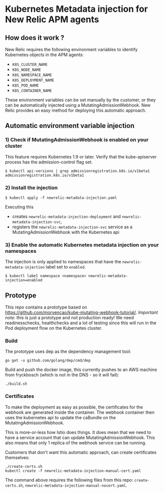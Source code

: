# Kubernetes Metadata injection for New Relic APM agents

## How does it work ?

New Relic requires the following environment variables to identify Kubernetes objects in the APM agents:
- `K8S_CLUSTER_NAME`
- `K8S_NODE_NAME`
- `K8S_NAMESPACE_NAME`
- `K8S_DEPLOYMENT_NAME`
- `K8S_POD_NAME`
- `K8S_CONTAINER_NAME`

These environment variables can be set manually by the customer, or they can be automatically injected using a MutatingAdmissionWebhook.
New Relic provides an easy method for deploying this automatic approach.

## Automatic environment variable injection

### 1) Check if MutatingAdmissionWebhook is enabled on your cluster

This feature requires Kubernetes 1.9 or later. Verify that the kube-apiserver process has the admission-control flag set.

```
$ kubectl api-versions | grep admissionregistration.k8s.io/v1beta1
admissionregistration.k8s.io/v1beta1
```

### 2) Install the injection

```
$ kubectl apply -f newrelic-metadata-injection.yaml
```

Executing this
- creates `newrelic-metadata-injection-deployment` and `newrelic-metadata-injection-svc`,
- registers the `newrelic-metadata-injection-svc` service as a MutatingAdmissionWebhook with the Kubernetes api

### 3) Enable the automatic Kubernetes metadata injection on your namespaces

The injection is only applied to namespaces that have the `newrelic-metadata-injection` label set to `enabled`.

```
$ kubectl label namespace <namespace> newrelic-metadata-injection=enabled
```

## Prototype

This repo contains a prototype based on https://github.com/morvencao/kube-mutating-webhook-tutorial/.
*Important note:* this is just a prototype and not production ready!
We need readinesschecks, healthchecks and a lot of testing since this will run in the Pod deployment flow on the Kubernetes cluster.

### Build

The prototype uses dep as the dependency management tool:

```
go get -u github.com/golang/dep/cmd/dep
```

Build and push the docker image, this currently pushes to an AWS machine from fryckbosch (which is not in the DNS - so it will fail):

```
./build.sh
```

### Certificates

To make the deployment as easy as possible, the certificates for the webhook are generated inside the container.
The webhook container then uses the kubernetes api to update the caBundle on the MutatingAdmissionWebhook.

This is more-or-less how Istio does things. It does mean that we need to have a service account that can update MutatingAdmissionWebhook.
This also means that only 1 replica of the webhook service can be running.

Customers that don't want this automatic approach, can create certificates themselves:

```
./create-certs.sh
kubectl create -f newrelic-metadata-injection-manual-cert.yaml
```

The command above requires the following files from this repo: `create-certs.sh`, `newrelic-metadata-injection-manual-nocert.yaml`.
